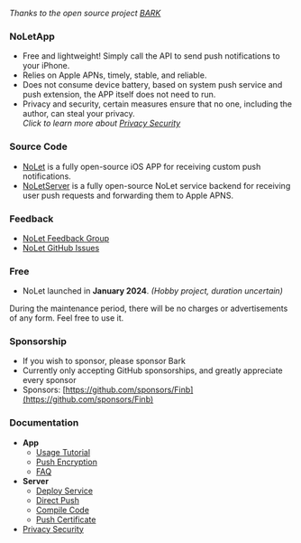 *Thanks to the open source project [BARK](https://github.com/Finb/Bark)*
### NoLetApp <!-- {docsify-ignore-all} -->
- Free and lightweight! Simply call the API to send push notifications to your iPhone.
- Relies on Apple APNs, timely, stable, and reliable.
- Does not consume device battery, based on system push service and push extension, the APP itself does not need to run.
- Privacy and security, certain measures ensure that no one, including the author, can steal your privacy.<br>*Click to learn more about [Privacy Security](/privacy)*


### Source Code
- [NoLet](https://github.com/sunvc/NoLet) is a fully open-source iOS APP for receiving custom push notifications.
- [NoLetServer](https://github.com/sunvc/NoLets) is a fully open-source NoLet service backend for receiving user push requests and forwarding them to Apple APNS.

### Feedback
- [NoLet Feedback Group](https://t.me/PushToMe)
- [NoLet GitHub Issues](https://github.com/sunvc/NoLet/issues)


### Free
* NoLet launched in **January 2024**. *(Hobby project, duration uncertain)*<br> 


During the maintenance period, there will be no charges or advertisements of any form. Feel free to use it.

### Sponsorship
* If you wish to sponsor, please sponsor Bark
* Currently only accepting GitHub sponsorships, and greatly appreciate every sponsor<br>
* Sponsors: [https://github.com/sponsors/Finb](https://github.com/sponsors/Finb)

### Documentation
- **App**
  - [Usage Tutorial](/en-us/tutorial)
  - [Push Encryption](/en-us/encryption)
  - [FAQ](/en-us/faq)
- **Server**
  - [Deploy Service](/en-us/deploy)
  - [Direct Push](/en-us/apns)
  - [Compile Code](/en-us/build)
  - [Push Certificate](/en-us/cert)
- [Privacy Security](/en-us/privacy)
